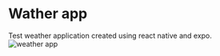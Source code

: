 # Wather app
 Test weather application created using react native and expo.
![weather app](https://github.com/user-attachments/assets/0e28290a-a07d-48d1-bd3f-07621296f6ba)

